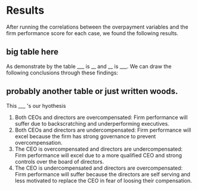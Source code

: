 # Results

After running the correlations between the overpayment variables and the firm performance score for each case, we found the following results.

## big table here

As demonstrate by the table ___ is __ and __ is ___.
We can draw the following conclusions through these findings:

## probably another table or just written woods.

This ___ 's our hyothesis
1. Both CEOs and directors are overcompensated: Firm performance will suffer due to backscratching and underperforming executives.
2. Both CEOs and directors are undercompensated: Firm performance will excel because the firm has strong governance to prevent overcompensation.
3. The CEO is overcompensated and directors are undercompensated: Firm performance will excel due to a more qualified CEO and strong controls over the board of directors.
4. The CEO is undercompensated and directors are overcompensated: Firm performance will suffer because the directors are self serving and less motivated to replace the CEO in fear of loosing their compensation.

